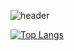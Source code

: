 ![header](https://capsule-render.vercel.app/api?type=waving&color=0:FEAC5E,50:C779D0,100:4BC0C8&height=200&section=header&text=SunHyong%20Kwon&animation=fadeIn&fontSize=60)

[![Top Langs](https://github-readme-stats.vercel.app/api/top-langs/?username=SunHyongKwon&layout=compact)](https://github.com/SunHyongKwon/github-readme-stats)


<!--
**SunHyongKwon/SunHyongKwon** is a ✨ _special_ ✨ repository because its `README.md` (this file) appears on your GitHub profile.

Here are some ideas to get you started:

- 🔭 I’m currently working on ...
- 🌱 I’m currently learning ...
- 👯 I’m looking to collaborate on ...
- 🤔 I’m looking for help with ...
- 💬 Ask me about ...
- 📫 How to reach me: ...
- 😄 Pronouns: ...
- ⚡ Fun fact: ...
-->
